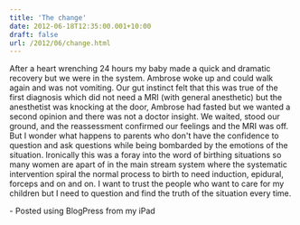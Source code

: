 ```yaml
---
title: 'The change'
date: 2012-06-18T12:35:00.001+10:00
draft: false
url: /2012/06/change.html
---
```


After a heart wrenching 24 hours my baby made a quick and dramatic recovery but we were in the system. Ambrose woke up and could walk again and was not vomiting. Our gut instinct felt that this was true of the first diagnosis which did not need a MRI (with general anesthetic) but the anesthetist was knocking at the door, Ambrose had fasted but we wanted a second opinion and there was not a doctor insight. We waited, stood our ground, and the reassessment confirmed our feelings and the MRI was off. But I wonder what happens to parents who don't have the confidence to question and ask questions while being bombarded by the emotions of the situation. Ironically this was a foray into the word of birthing situations so many women are apart of in the main stream system where the systematic intervention spiral the normal process to birth to need induction, epidural, forceps and on and on. I want to trust the people who want to care for my children but I need to question and find the truth of the situation every time.  
  
\- Posted using BlogPress from my iPad